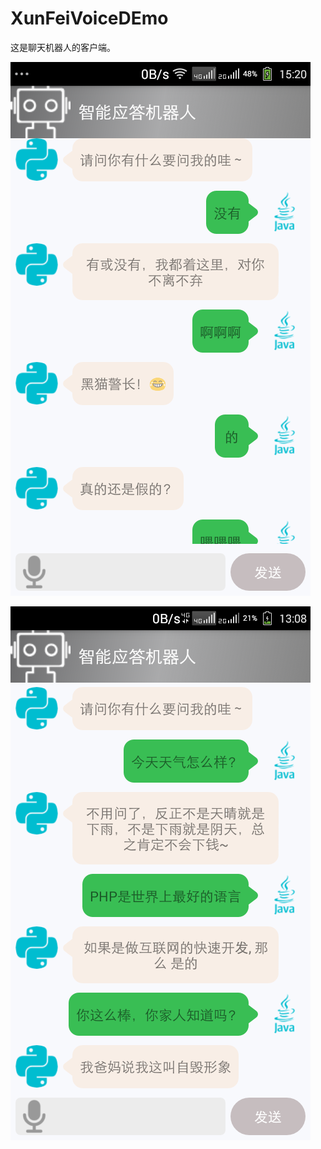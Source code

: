 # XunFeiVoiceDEmo

这是聊天机器人的客户端。

![](device-2017-09-13-152010.png)

![](device-2017-09-14-130852.png)